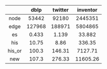 |      |dblp  |twitter|inventor|
|:----:|:----:|:-----:|:------:|
|node  |53442 |92180  |2445351 |
|edge  |127968|188971 |5804865 |
|es    |0.433 |1.139  |33.882  |
|his   |10.75 |8.86   |336.35  |
|his_or|100.3 |146.31 |7127.71 |
|new   |107.3 |276.33 |11605.26|